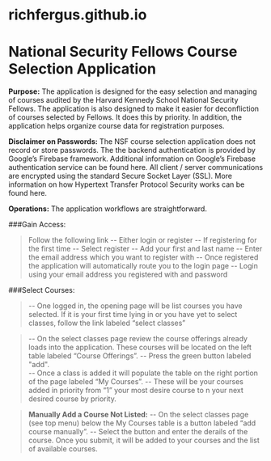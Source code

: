 # richfergus.github.io
National Security Fellows Course Selection Application
===================

**Purpose:** The application is designed for the easy selection and managing of courses audited by the Harvard Kennedy School National Security Fellows. The application is also designed to make it easier for deconfliction of courses selected by Fellows. It does this by priority. In addition, the application helps organize course data for registration purposes. 

**Disclaimer on Passwords:** The NSF course selection application does not record or store passwords. The the backend authentication is provided by Google’s Firebase framework. Additional information on Google’s Firebase authentication service can be found here.  All client / server communications are encrypted using the standard Secure Socket Layer (SSL). More information on how Hypertext Transfer Protocol Security works can be found here.

**Operations:** The application workflows are straightforward. 

###Gain Access: 
> Follow the following link
> -- Either login or register
> -- If registering for the first time
> -- Select register
> -- Add your first and last name
> -- Enter the email address which you want to register with
> -- Once registered the application will automatically route you to the login page
>-- Login using your email address you registered with and password


###Select Courses:

>-- One logged in, the opening page will be list courses you have selected. If it is your first time lying in or you have yet to select classes, follow the link labeled “select classes”

>-- On the select classes page review the course offerings already loads into the application. These courses will be located on the left table labeled “Course Offerings”. 
>-- Press the green button labeled "add".  
>-- Once a class is added it will populate the table on the right portion of the page labeled “My Courses”. 
>-- These will be your courses added in priority from “1” your most desire course to n your next desired course by priority. 


> **Manually Add a Course Not Listed:**
>-- On the select classes page (see top menu) below the My Courses table is a button labeled “add course manually”. 
>-- Select the button and enter the derails of the course. Once you submit, it will be added to your courses and the list of available courses. 
